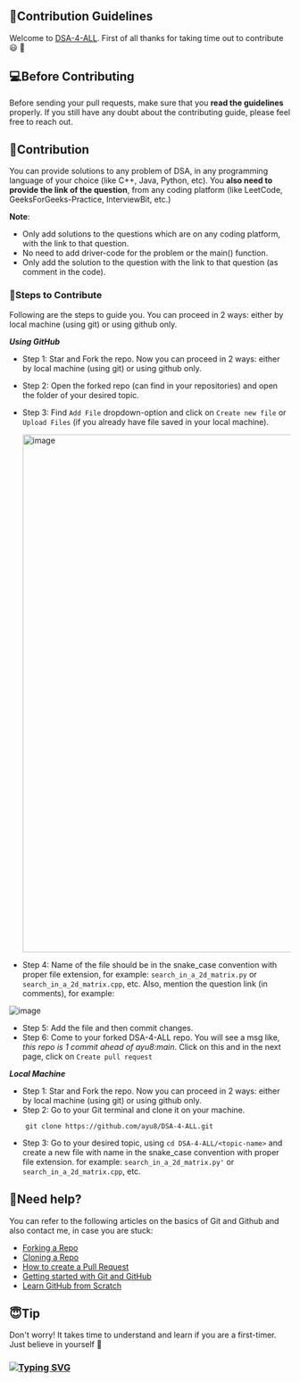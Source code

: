 ## 📝Contribution Guidelines


Welcome to [DSA-4-ALL](https://github.com/ayu8/DSA-4-ALL).
First of all thanks for taking time out to contribute :smiley: :partying_face:


## 💻Before Contributing


Before sending your pull requests, make sure that you **read the guidelines** properly.
If you still have any doubt about the contributing guide, please feel free to reach out.


## 🙌Contribution


You can provide solutions to any problem of DSA, in any programming language of your choice (like C++, Java, Python, etc).
You **also need to provide the link of the question**, from any coding platform (like LeetCode, GeeksForGeeks-Practice, InterviewBit, etc.)

**Note**:
- Only add solutions to the questions which are on any coding platform, with the link to that question.
- No need to add driver-code for the problem or the main() function.
- Only add the solution to the question with the link to that question (as comment in the code).


### 🔖Steps to Contribute

Following are the steps to guide you. You can proceed in 2 ways: either by local machine (using git) or using github only.

***Using GitHub***

* Step 1: Star and Fork the repo. Now you can proceed in 2 ways: either by local machine (using git) or using github only.
* Step 2: Open the forked repo (can find in your repositories) and open the folder of your desired topic.
* Step 3: Find ```Add File``` dropdown-option and click on ```Create new file``` or ```Upload Files``` (if you already have file saved in your local machine).

  <img width="928" alt="image" src="https://user-images.githubusercontent.com/59230661/193323743-98f2ceb6-025f-4a88-b990-7c96dfb8b05b.png">

* Step 4: Name of the file should be in the snake_case convention with proper file extension, for example: ```search_in_a_2d_matrix.py``` or ```search_in_a_2d_matrix.cpp```, etc. Also, mention the question link (in comments), for example:

 <img alt="image" src="https://user-images.githubusercontent.com/59230661/193325739-4794e7d0-488b-4f0c-868d-3a51737c4026.png">
 
* Step 5: Add the file and then commit changes.
* Step 6: Come to your forked DSA-4-ALL repo. You will see a msg like, *this repo is 1 commit ahead of ayu8:main*. Click on this and in the next page, click on ```Create pull request```


***Local Machine***

* Step 1: Star and Fork the repo. Now you can proceed in 2 ways: either by local machine (using git) or using github only.
* Step 2: Go to your Git terminal and clone it on your machine.
```
    git clone https://github.com/ayu8/DSA-4-ALL.git
```
* Step 3: Go to your desired topic, using ```cd DSA-4-ALL/<topic-name>``` and create a new file with name in the snake_case convention with proper file extension.
          for example: ```search_in_a_2d_matrix.py'``` or ```search_in_a_2d_matrix.cpp```, etc.



## 🤔Need help?

You can refer to the following articles on the basics of Git and Github and also contact me, in case you are stuck:
- [Forking a Repo](https://help.github.com/en/github/getting-started-with-github/fork-a-repo)
- [Cloning a Repo](https://help.github.com/en/desktop/contributing-to-projects/creating-an-issue-or-pull-request)
- [How to create a Pull Request](https://opensource.com/article/19/7/create-pull-request-github)
- [Getting started with Git and GitHub](https://towardsdatascience.com/getting-started-with-git-and-github-6fcd0f2d4ac6)
- [Learn GitHub from Scratch](https://lab.github.com/githubtraining/introduction-to-github)

## 😇Tip

Don't worry!
It takes time to understand and learn if you are a first-timer.
Just believe in yourself 💪

### [![Typing SVG](https://readme-typing-svg.herokuapp.com/?lines=Thanks+for+contributing!;&size=30)](https://git.io/typing-svg)
